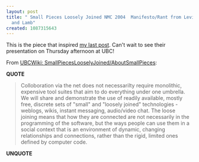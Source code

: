 ```yaml
---
layout: post
title: " Small Pieces Loosely Joined NMC 2004  Manifesto/Rant from Levine, Norman
  and Lamb"
created: 1087315643
---
```

This is the piece that inspired <a href="http://www.rolandtanglao.com/archives/2004/06/15/decentralists_rule_in_10_years_or_so_aka_i_am_an_nmc_2004_fencesitter">my last post</a>.  Can't wait to see their presentation on Thursday afternoon at UBC!

From <a href="http://careo.elearning.ubc.ca/cgi-bin/wiki.pl?SmallPiecesLooselyJoined/AboutSmallPieces">UBCWiki: SmallPiecesLooselyJoined/AboutSmallPieces</a>:
<p><strong>QUOTE</strong></p><blockquote>Colloboration via the net does not necessarilty require monolithic, expensive tool suites that aim to do everything under one umbrella. We will share and demonstrate the use of readily available, mostly free, discrete sets of "small" and "loosely joined" technologies - weblogs, wikis, instant messaging, audio/video chat. The loose joining means that how they are connected are not necessarily in the programming of the software, but the ways people can use them in a social context that is an environment of dynamic, changing relationships and connections, rather than the rigid, limited ones defined by computer code.</blockquote><p><strong>UNQUOTE</strong></p>

